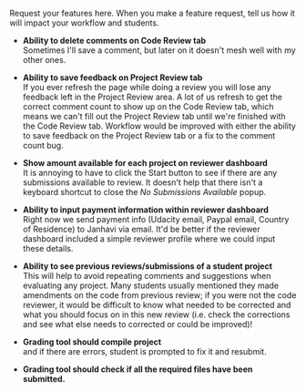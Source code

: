 Request your features here. When you make a feature request, tell us how it will impact your workflow and students.

* **Ability to delete comments on Code Review tab** <br>
Sometimes I'll save a comment, but later on it doesn't mesh well with my other ones.

* **Ability to save feedback on Project Review tab** <br>
If you ever refresh the page while doing a review you will lose any feedback left in the Project Review area. A lot of us refresh to get the correct comment count to show up on the Code Review tab, which means we can't fill out the Project Review tab until we're finished with the Code Review tab. Workflow would be improved with either the ability to save feedback on the Project Review tab or a fix to the comment count bug.

* **Show amount available for each project on reviewer dashboard** <br>
It is annoying to have to click the Start button to see if there are any submissions available to review. It doesn't help that there isn't a keyboard shortcut to close the *No Submissions Available* popup.

* **Ability to input payment information within reviewer dashboard** <br>
Right now we send payment info (Udacity email, Paypal email, Country of Residence) to Janhavi via email. It'd be better if the reviewer dashboard included a simple reviewer profile where we could input these details.

* **Ability to see previous reviews/submissions of a student project** <br>
This will help to avoid repeating comments and suggestions when evaluating any project. Many students usually mentioned they made amendments on the code from previous review; if you were not the code reviewer, it would be difficult to know what needed to be corrected and what you should focus on in this new review (i.e. check the corrections and see what else needs to corrected or could be improved)!

* **Grading tool should compile project** <br>
  and if there are errors, student is prompted to fix it and resubmit.

* **Grading tool should check if all the required files have been submitted.**

